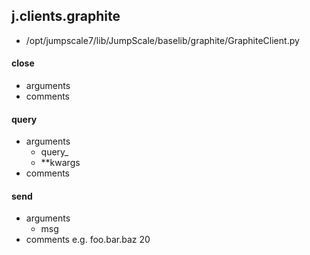 ## j.clients.graphite

- /opt/jumpscale7/lib/JumpScale/baselib/graphite/GraphiteClient.py

#### close 
- arguments
- comments
    

#### query 
- arguments
    - query_
    - **kwargs
- comments
    

#### send 
- arguments
    - msg
- comments
    e.g. foo.bar.baz 20


